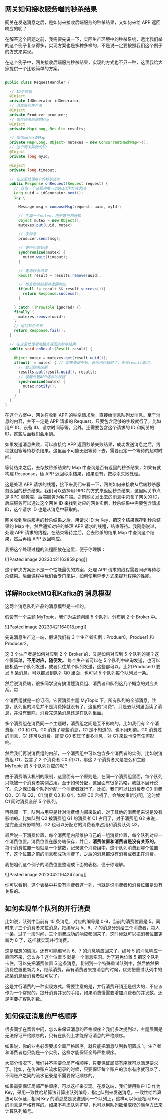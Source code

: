 
## 网关如何接收服务端的秒杀结果

网关在发送消息之后，是如何来接收后端服务的秒杀结果，又如何来给 APP 返回响应的呢？

在解答这个问题之前，我需要先说一下，实际生产环境中的秒杀系统，远比我们举的这个例子复杂得多，实现方案也是多种多样的，不是说一定要按照我们这个例子的方式来实现。

在这个例子中，网关接收后端服务秒杀结果，实现的方式也不只一种，这里我给大家提供一个比较简单的方案。

```java

public class RequestHandler {
  
  // ID生成器
  @Inject
  private IdGenerator idGenerator;
  // 消息队列生产者
  @Inject
  private Producer producer;
  // 保存秒杀结果的Map
  @Inject
  private Map<Long, Result> results;

  // 保存mutex的Map
  private Map<Long, Object> mutexes = new ConcurrentHashMap<>();
  // 这个网关实例的ID
  @Inject
  private long myId;

  @Inject
  private long timeout;

  // 在这里处理APP的秒杀请求
  public Response onRequest(Request request) {
    // 获取一个进程内唯一的UUID作为请求id
    Long uuid = idGenerator.next();
    try {

      Message msg = composeMsg(request, uuid, myId);

      // 生成一个mutex，用于等待和通知
      Object mutex = new Object();
      mutexes.put(uuid, mutex)

      // 发消息
      producer.send(msg);

      // 等待后端处理
      synchronized(mutex) {
        mutex.wait(timeout);
      }

      // 查询秒杀结果
      Result result = results.remove(uuid);

      // 检查秒杀结果并返回响应
      if(null != result && result.success()){
        return Response.success();
      }

    } catch (Throwable ignored) {}
    finally {
      mutexes.remove(uuid);
    }
    // 返回秒杀失败
    return Response.fail();
  }

  // 在这里处理后端服务返回的秒杀结果
  public void onResult(Result result) {

    Object mutex = mutexes.get(result.uuid());
    if(null != mutex) { // 如果查询不到，说明已经超时了，丢弃result即可。
      // 登记秒杀结果
      results.put(result.uuid(), result);
      // 唤醒处理APP请求的线程
      synchronized(mutex) {
        mutex.notify();
      }
    }
  }
}
```

在这个方案中，网关在收到 APP 的秒杀请求后，直接给消息队列发消息。至于消息的内容，并不一定是 APP 请求的 Request，只要包含足够的字段就行了，比如用户 ID、设备 ID、请求时间等等。另外，还需要包含这个请求的 ID 和网关的 ID，这些后面我们会用到。

如果发送消息失败，可以直接给 APP 返回秒杀失败结果，成功发送消息之后，线程就阻塞等待秒杀结果。这里面不可能无限等待下去，需要设定一个等待的超时时间。

等待结束之后，去存放秒杀结果的 Map 中查询是否有返回的秒杀结果，如果有就构建 Response，给 APP 返回秒杀结果，如果没有，按秒杀失败处理。

这是处理 APP 请求的线程，接下来我们来看一下，网关如何来接收从后端秒杀服务返回的秒杀结果。我们可以选择用 RPC 的方式来返回秒杀结果，这里网关节点是 RPC 服务端，后端服务为客户端。之前网关发出去的消息中包含了网关的 ID，后端服务可以通过这个网关 ID 来找到对应的网关实例，秒杀结果中需要包含请求 ID，这个请求 ID 也是从消息中获取的。

网关收到后端服务的秒杀结果之后，用请求 ID 为 Key，把这个结果保存到秒杀结果的 Map 中，然后通知对应的处理 APP 请求的线程，结束等待。我刚刚说过，处理 APP 请求的线程，在结束等待之后，会去秒杀的结果 Map 中查询这个结果，然后再给 APP 返回响应。

我把这个处理过程的流程图放在这里，便于你理解：

![[Pasted image 20230421163859.png]]

这个解决方案还不是一个性能最优的方案，处理 APP 请求的线程需要同步等待秒杀结果。后面课程中我们会专门来讲，如何使用异步方式来提升程序的性能。

## 详解RocketMQ和Kafka的 消息模型

这两个消息队列产品的消息模型是一样的。

假设有一个主题 MyTopic，我们为主题创建 5 个队列，分布到 2 个 Broker 中。

![[Pasted image 20230421164018.png]]

先说消息生产这一端，假设我们有 3 个生产者实例：Produer0，Produer1 和 Producer2。

这 3 个生产者是如何对应到 2 个 Broker 的，又是如何对应到 5 个队列的呢？这个很简单，**不用对应，随便发。** 每个生产者可以在 5 个队列中轮询发送，也可以随机选一个队列发送，或者只往某个队列发送，这些都可以。比如 Producer0 要发 5 条消息，可以都发到队列 Q0 里面，也可以 5 个队列每个队列发一条。

然后说消费端，很多同学没有搞清楚消费组、消费者和队列这几个概念的对应关系。每

个消费组就是一份订阅，它要消费主题 MyTopic 下，所有队列的全部消息。注意，队列里的消息并不是消费掉就没有了，这里的“消费”，只是去队列里面读了消息，并没有删除，消费完这条消息还是在队列里面。

多个消费组在消费同一个主题时，消费组之间是互不影响的。比如我们有 2 个消费组：G0 和 G1。G0 消费了哪些消息，G1 是不知道的，也不用知道。G0 消费过的消息，G1 还可以消费。即使 G0 积压了很多消息，对 G1 来说也没有任何影响。

然后我们再说消费组的内部，一个消费组中可以包含多个消费者的实例。比如说消费组 G1，包含了 2 个消费者 C0 和 C1，那这 2 个消费者又是怎么和主题 MyTopic 的 5 个队列对应的呢？

由于消费确认机制的限制，这里面有一个原则是，在同一个消费组里面，每个队列只能被一个消费者实例占用。至于如何分配，这里面有很多策略，我就不展开说了。总之保证每个队列分配一个消费者就行了。比如，我们可以让消费者 C0 消费 Q0，Q1 和 Q2，C1 消费 Q3 和 Q4，如果 C0 宕机了，会触发重新分配，这时候 C1 同时消费全部 5 个队列。

再强调一下，队列占用只是针对消费组内部来说的，对于其他的消费组来说是没有影响的。比如队列 Q2 被消费组 G1 的消费者 C1 占用了，对于消费组 G2 来说，是完全没有影响的，G2 也可以分配它的消费者来占用和消费队列 Q2。

最后说一下消费位置，每个消费组内部维护自己的一组消费位置，每个队列对应一个消费位置。消费位置在服务端保存，并且，**消费位置和消费者是没有关系的。** 每个消费位置一般就是一个整数，记录这个消费组中，这个队列消费到哪个位置了，这个位置之前的消息都成功消费了，之后的消息都没有消费或者正在消费。

我把咱们这个例子的消费位置整理成下面的表格，便于你理解。

![[Pasted image 20230421164247.png]]

你可以看到，这个表格中并没有消费者这一列，也就是说消费者和消费位置是没有关系的。

## 如何实现单个队列的并行消费


比如说，队列中当前有 10 条消息，对应的编号是 0-9，当前的消费位置是 5。同时来了三个消费者来拉消息，把编号为 5、6、7 的消息分别给三个消费者，每人一条。过了一段时间，三个消费成功的响应都回来了，这时候就可以把消费位置更新为 8 了，这样就实现并行消费。

这是理想的情况。还有可能编号为 6、7 的消息响应回来了，编号 5 的消息响应一直回不来，怎么办？这个位置 5 就是一个消息空洞。为了避免位置 5 把这个队列卡住，可以先把消费位置 5 这条消息，复制到一个特殊重试队列中，然后依然把消费位置更新为 8，继续消费。再有消费者来拉消息的时候，优先把重试队列中的那条消息给消费者就可以了。

这是并行消费的一种实现方式。需要注意的是，并行消费开销还是很大的，不应该作为一个常规的，提升消费并发的手段，如果消费慢需要增加消费者的并发数，还是需要扩容队列数。

## 如何保证消息的严格顺序

很多同学在留言中问，怎么来保证消息的严格顺序？我们多次提到过，主题层面是无法保证严格顺序的，只有在队列上才能保证消息的严格顺序。

如果说，你的业务必须要求全局严格顺序，就只能把消息队列数配置成 1，生产者和消费者也只能是一个实例，这样才能保证全局严格顺序。

大部分情况下，我们并不需要全局严格顺序，只要保证局部有序就可以满足要求了。比如，在传递账户流水记录的时候，只要保证每个账户的流水有序就可以了，不同账户之间的流水记录是不需要保证顺序的。

如果需要保证局部严格顺序，可以这样来实现。在发送端，我们使用账户 ID 作为 Key，采用一致性哈希算法计算出队列编号，指定队列来发送消息。一致性哈希算法可以保证，相同 Key 的消息总是发送到同一个队列上，这样可以保证相同 Key 的消息是严格有序的。如果不考虑队列扩容，也可以用队列数量取模的简单方法来计算队列编号。